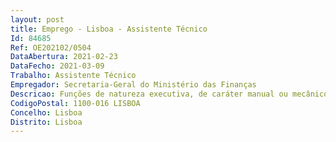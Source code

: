 ```yaml
--- 
layout: post
title: Emprego - Lisboa - Assistente Técnico
Id: 84685
Ref: OE202102/0504
DataAbertura: 2021-02-23
DataFecho: 2021-03-09
Trabalho: Assistente Técnico
Empregador: Secretaria-Geral do Ministério das Finanças
Descricao: Funções de natureza executiva, de caráter manual ou mecânico, enquadradas em diretivas gerais bem definidas e com grau de complexidade variáveis, essencialmente assegurar a recolha, a análise e a difusão da informação noticiosa escrita portuguesa e estrangeira sobre matérias de interesse para o Ministério  acompanhar a organização dos atos sociais dos membros do Governo e apoiar na preparação de reuniões e eventos  apoiar a organização, quer da estada de personalidades ou missões estrangeiras em visita ao País, quer da estada de delegações portuguesas no estrangeiro  prestar apoio aos órgãos de comunicação social nos termos que lhe forem superiormente determinados  participar na divulgação das atividades dos serviços do Ministério e nas restantes tarefas que sejam atribuídas à unidade Orgânica e atender sugestões, iniciativas e reclamações do público, prestando os necessários esclarecimentos ou promovendo o respetivo encaminhamento para os serviços e organismos responsáveis.
CodigoPostal: 1100-016 LISBOA
Concelho: Lisboa
Distrito: Lisboa
--- 
```

